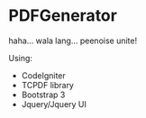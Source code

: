 # PDFGenerator

haha... wala lang... peenoise unite!

Using: 
- CodeIgniter
- TCPDF library
- Bootstrap 3
- Jquery/Jquery UI
